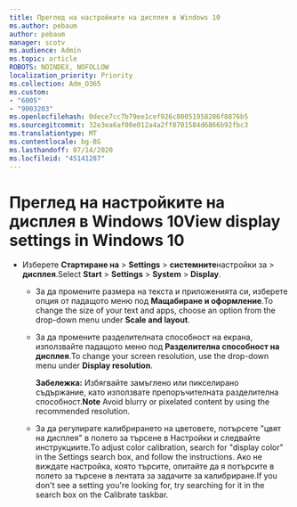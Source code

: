 ```yaml
---
title: Преглед на настройките на дисплея в Windows 10
ms.author: pebaum
author: pebaum
manager: scotv
ms.audience: Admin
ms.topic: article
ROBOTS: NOINDEX, NOFOLLOW
localization_priority: Priority
ms.collection: Adm_O365
ms.custom:
- "6005"
- "9003203"
ms.openlocfilehash: 0dece7cc7b79ee1cef926c80051958286f8876b5
ms.sourcegitcommit: 32e3ea6af00e012a4a2ff0701584d6866b92fbc3
ms.translationtype: MT
ms.contentlocale: bg-BG
ms.lasthandoff: 07/14/2020
ms.locfileid: "45141287"
---
```

# <a name="view-display-settings-in-windows-10"></a><span data-ttu-id="88f9d-102">Преглед на настройките на дисплея в Windows 10</span><span class="sxs-lookup"><span data-stu-id="88f9d-102">View display settings in Windows 10</span></span>

- <span data-ttu-id="88f9d-103">Изберете **Стартиране на**   >  **Settings**   >  **системните**настройки за  >  **дисплея**.</span><span class="sxs-lookup"><span data-stu-id="88f9d-103">Select **Start**  > **Settings**  > **System** > **Display**.</span></span>
    -  <span data-ttu-id="88f9d-104">За да промените размера на текста и приложенията си, изберете опция от падащото меню под **Мащабиране и оформление**.</span><span class="sxs-lookup"><span data-stu-id="88f9d-104">To change the size of your text and apps, choose an option from the drop-down menu under  **Scale and layout**.</span></span>
    - <span data-ttu-id="88f9d-105">За да промените разделителната способност на екрана, използвайте падащото меню под **Разделителна способност на дисплея**.</span><span class="sxs-lookup"><span data-stu-id="88f9d-105">To change your screen resolution, use the drop-down menu under **Display resolution**.</span></span>
     
      <span data-ttu-id="88f9d-106">**Забележка:** Избягвайте замъглено или пикселирано съдържание, като използвате препоръчителната разделителна способност.</span><span class="sxs-lookup"><span data-stu-id="88f9d-106">**Note** Avoid blurry or pixelated content by using the recommended resolution.</span></span>
    - <span data-ttu-id="88f9d-107">За да регулирате калибрирането на цветовете, потърсете "цвят на дисплея" в полето за търсене в Настройки и следвайте инструкциите.</span><span class="sxs-lookup"><span data-stu-id="88f9d-107">To adjust color calibration, search for "display color" in the Settings search box, and follow the instructions.</span></span> <span data-ttu-id="88f9d-108">Ако не виждате настройка, която търсите, опитайте да я потърсите в полето за търсене в лентата за задачите за калибриране.</span><span class="sxs-lookup"><span data-stu-id="88f9d-108">If you don't see a setting you're looking for, try searching for it in the search box on the Calibrate taskbar.</span></span>